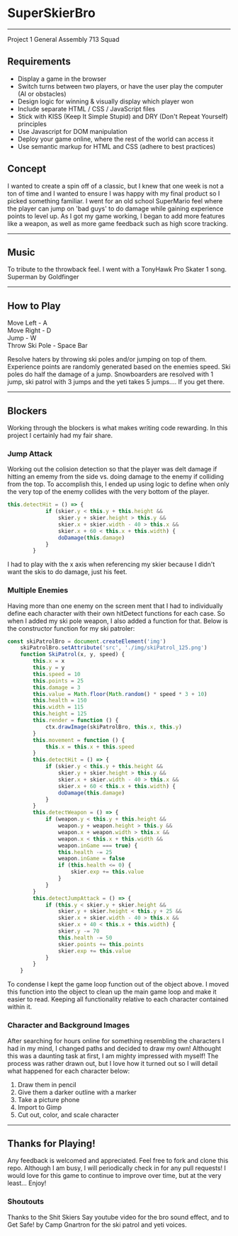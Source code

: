 # SuperSkierBro
____
Project 1 General Assembly 713 Squad
## Requirements
* Display a game in the browser
* Switch turns between two players, or have the user play the computer (AI or obstacles)
* Design logic for winning & visually display which player won
* Include separate HTML / CSS / JavaScript files
* Stick with KISS (Keep It Simple Stupid) and DRY (Don't Repeat Yourself) principles
* Use Javascript for DOM manipulation
* Deploy your game online, where the rest of the world can access it
* Use semantic markup for HTML and CSS (adhere to best practices)

## Concept
I wanted to create a spin off of a classic, but I knew that one week is not a ton of time and I wanted to ensure I was happy with my final product so I picked something familiar. I went for an old school SuperMario feel where the player can jump on 'bad guys' to do damage while gaining experience points to level up. As I got my game working, I began to add more features like a weapon, as well as more game feedback such as high score tracking. 
____
## Music
To tribute to the throwback feel. I went with a TonyHawk Pro Skater 1 song. Superman by Goldfinger
____
## How to Play
Move Left - A  
Move Right - D  
Jump - W  
Throw Ski Pole - Space Bar

Resolve haters by throwing ski poles and/or jumping on top of them. Experience points are randomly generated based on the enemies speed. Ski poles do half the damage of a jump. Snowboarders are resolved with 1 jump, ski patrol with 3 jumps and the yeti takes 5 jumps.... If you get there.
____
## Blockers
Working through the blockers is what makes writing code rewarding. In this project I certainly had my fair share.

### Jump Attack
Working out the colision detection so that the player was delt damage if hitting an ememy from the side vs. doing damage to the enemy if colliding from the top. To accomplish this, I ended up using logic to define when only the very top of the enemy collides with the very bottom of the player.
``` javascript
this.detectHit = () => {
            if (skier.y < this.y + this.height &&
                skier.y + skier.height > this.y &&
                skier.x + skier.width - 40 > this.x &&
                skier.x + 60 < this.x + this.width) {
                doDamage(this.damage)
            }
        }
```
I had to play with the x axis when referencing my skier because I didn't want the skis to do damage, just his feet. 

### Multiple Enemies
Having more than one enemy on the screen ment that I had to individually define each character with their own hitDetect functions for each case. So when I added my ski pole weapon, I also added a function for that. Below is the constructor function for my ski patroler:
```javascript
const skiPatrolBro = document.createElement('img')
    skiPatrolBro.setAttribute('src', './img/skiPatrol_125.png')
    function SkiPatrol(x, y, speed) {
        this.x = x
        this.y = y
        this.speed = 10
        this.points = 25
        this.damage = 3
        this.value = Math.floor(Math.random() * speed * 3 + 10)
        this.health = 150
        this.width = 115
        this.height = 125
        this.render = function () {
            ctx.drawImage(skiPatrolBro, this.x, this.y)
        }
        this.movement = function () {
            this.x = this.x + this.speed
        }
        this.detectHit = () => {
            if (skier.y < this.y + this.height &&
                skier.y + skier.height > this.y &&
                skier.x + skier.width - 40 > this.x &&
                skier.x + 60 < this.x + this.width) {
                doDamage(this.damage)
            }
        }
        this.detectWeapon = () => {
            if (weapon.y < this.y + this.height &&
                weapon.y + weapon.height > this.y &&
                weapon.x + weapon.width > this.x &&
                weapon.x < this.x + this.width &&
                weapon.inGame === true) {
                this.health -= 25
                weapon.inGame = false
                if (this.health <= 0) {
                    skier.exp += this.value
                }
            }
        }
        this.detectJumpAttack = () => {
            if (this.y < skier.y + skier.height &&
                skier.y + skier.height < this.y + 25 &&
                skier.x + skier.width - 40 > this.x &&
                skier.x + 40 < this.x + this.width) {
                skier.y -= 70
                this.health -= 50
                skier.points += this.points
                skier.exp += this.value
            }
        }
    }
```
To condense I kept the game loop function out of the object above. I moved this function into the object to clean up the main game loop and make it easier to read. Keeping all functionality relative to each character contained within it.

### Character and Background Images
After searching for hours online for something resembling the characters I had in my mind, I changed paths and decided to draw my own! Althought this was a daunting task at first, I am mighty impressed with myself! The process was rather drawn out, but I love how it turned out so I will detail what happened for each character below:
1. Draw them in pencil
2. Give them a darker outline with a marker
3. Take a picture phone
4. Import to Gimp
5. Cut out, color, and scale character
____
## Thanks for Playing!
Any feedback is welcomed and appreciated. Feel free to fork and clone this repo. Although I am busy, I will periodically check in for any pull requests! I would love for this game to continue to improve over time, but at the very least...  Enjoy!

### Shoutouts
Thanks to the Shit Skiers Say youtube video for the bro sound effect, and to Get Safe! by Camp Gnartron for the ski patrol and yeti voices.


